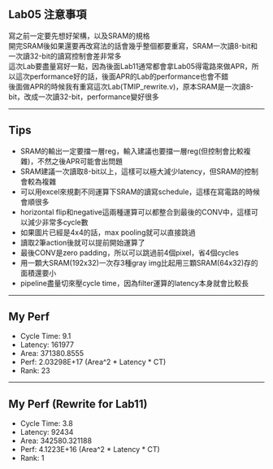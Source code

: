 ## Lab05 注意事項
寫之前一定要先想好架構，以及SRAM的規格  
開完SRAM後如果還要再改寫法的話會幾乎整個都要重寫，SRAM一次讀8-bit和一次讀32-bit的讀寫控制會差非常多  
這次Lab要盡量寫好一點，因為後面Lab11通常都會拿Lab05得電路來做APR，所以這次performance好的話，後面APR的Lab的performance也會不錯  
後面做APR的時候我有重寫這次Lab(TMIP_rewrite.v)，原本SRAM是一次讀8-bit，改成一次讀32-bit，performance變好很多  

---

## Tips
- SRAM的輸出一定要擋一層reg，輸入建議也要擋一層reg(但控制會比較複雜)，不然之後APR可能會出問題
- SRAM建議一次讀取8-bit以上，這樣可以極大減少latency，但SRAM的控制會較為複雜
- 可以用excel來規劃不同運算下SRAM的讀寫schedule，這樣在寫電路的時候會順很多
- horizontal flip和negative這兩種運算可以都整合到最後的CONV中，這樣可以減少非常多cycle數
- 如果圖片已經是4x4的話，max pooling就可以直接跳過
- 讀取2筆action後就可以提前開始運算了
- 最後CONV是zero padding，所以可以跳過前4個pixel，省4個cycles
- 用一顆大SRAM(192x32)一次存3種gray img比起用三顆SRAM(64x32)存的面積還要小
- pipeline盡量切來壓cycle time，因為filter運算的latency本身就會比較長

---

## My Perf
- Cycle Time: 9.1
- Latency: 161977
- Area: 371380.8555
- Perf: 2.03298E+17 (Area^2 * Latency * CT)
- Rank: 23

---

## My Perf (Rewrite for Lab11)
- Cycle Time: 3.8
- Latency: 92434
- Area: 342580.321188
- Perf: 4.1223E+16 (Area^2 * Latency * CT)
- Rank: 1

